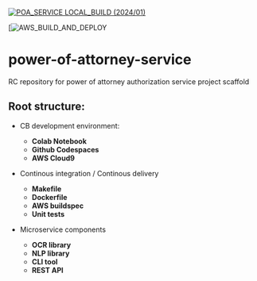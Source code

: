 [![POA_SERVICE LOCAL_BUILD (2024/01)](https://github.com/emakeiv/cr_poa_service/actions/workflows/main.yml/badge.svg)](https://github.com/emakeiv/cr_poa_service/actions/workflows/main.yml)

[![AWS_BUILD_AND_DEPLOY](https://codebuild.eu-north-1.amazonaws.com/badges?uuid=eyJlbmNyeXB0ZWREYXRhIjoieGtiVm4rbzVDOTlpeFFqWGFTZzZJMTlxclNGbjU0K29WOXJOSmN4bjFkZVk0dWowU2w4MW8ramxrd0lUeEZYYUtCVFpTYTVDV3BMOTl6ZzV3SFpiNmlzPSIsIml2UGFyYW1ldGVyU3BlYyI6IkdZRmhWd1A4N0xoSlp6c0giLCJtYXRlcmlhbFNldFNlcmlhbCI6MX0%3D&branch=main)

# power-of-attorney-service
RC repository for power of attorney authorization service project scaffold

## Root structure:

 * CB development environment:
   - <b>Colab Notebook</b>
   - <b>Github Codespaces</b>
   - <b>AWS Cloud9</b>

 * Continous integration / Continous delivery
   - <b>Makefile</b>
   - <b>Dockerfile</b>
   - <b>AWS buildspec</b>
   - <b>Unit tests</b>

 * Microservice components
   - <b>OCR library</b>
   - <b>NLP library</b>
   - <b>CLI tool</b>
   - <b>REST API</b>
